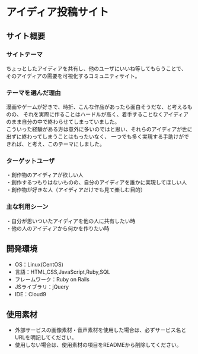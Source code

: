 # アイディア投稿サイト

## サイト概要
### サイトテーマ
ちょっとしたアイディアを共有し、他のユーザにいいね等してもらうことで、<br>
そのアイディアの需要を可視化するコミュニティサイト。

### テーマを選んだ理由
漫画やゲームが好きで、時折、こんな作品があったら面白そうだな、と考えるものの、
それを実際に作ることはハードルが高く、着手することなくアイディアのまま自分の中で終わらせてしまっていました。<br>
こういった経験がある方は意外に多いのではと思い、それらのアイディアが世に出ずに終わってしまうことはもったいなく、
一つでも多く実現する手助けができれば、と考え、このテーマにしました。

### ターゲットユーザ
・創作物のアイディアが欲しい人<br>
・創作するつもりはないものの、自分のアイディアを誰かに実現してほしい人<br>
・創作物が好きな人（アイディアだけでも見て楽しむ目的）


### 主な利用シーン
・自分が思いついたアイディアを他の人に共有したい時<br>
・他の人のアイディアから何かを作りたい時


## 開発環境
- OS：Linux(CentOS)
- 言語：HTML,CSS,JavaScript,Ruby,SQL
- フレームワーク：Ruby on Rails
- JSライブラリ：jQuery
- IDE：Cloud9

## 使用素材
- 外部サービスの画像素材・音声素材を使用した場合は、必ずサービス名とURLを明記してください。
- 使用しない場合は、使用素材の項目をREADMEから削除してください。
